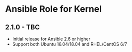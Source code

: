 # Ansible Role for Kernel

## 2.1.0 - TBC

  - Initial release for Ansible 2.6 or higher
  - Support both Ubuntu 16.04/18.04 and RHEL/CentOS 6/7
